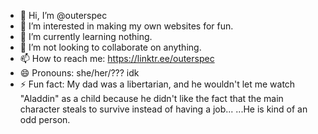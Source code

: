 - 👋 Hi, I’m @outerspec
- 👀 I’m interested in making my own websites for fun.
- 🌱 I’m currently learning nothing.
- 💞️ I’m not looking to collaborate on anything.
- 📫 How to reach me: https://linktr.ee/outerspec
- 😄 Pronouns: she/her/??? idk
- ⚡ Fun fact: My dad was a libertarian, and he wouldn't let me watch "Aladdin" as a child because he didn't like the fact that the main character steals to survive instead of having a job... ...He is kind of an odd person.

<!---
outerspec/outerspec is a ✨ special ✨ repository because its `README.md` (this file) appears on your GitHub profile.
You can click the Preview link to take a look at your changes.
--->
